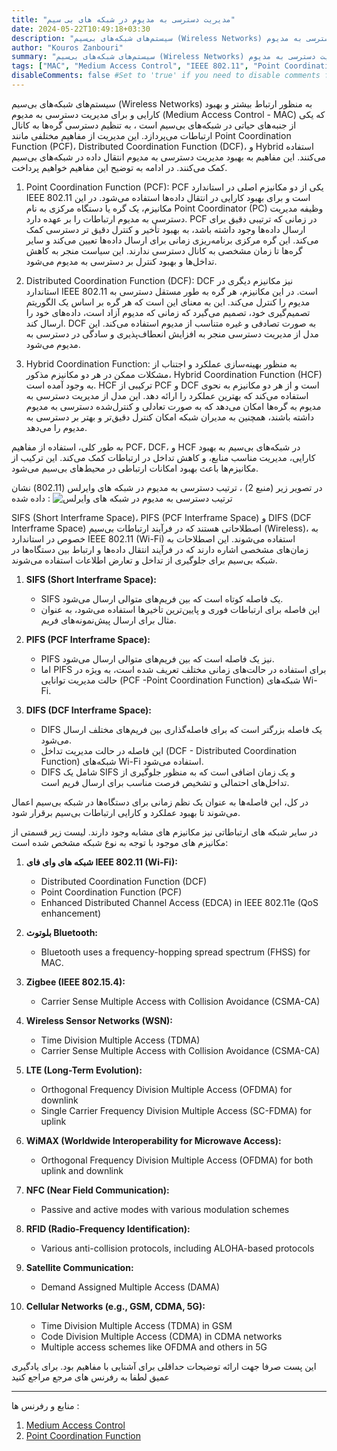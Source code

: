 ```yaml
---
title: "مدیریت دسترسی به مدیوم در شبکه های بی سیم"
date: 2024-05-22T10:49:18+03:30
description: "سیستم‌های شبکه‌های بی‌سیم (Wireless Networks) به منظور ارتباط بیشتر و بهبود کارایی و برای مدیریت دسترسی به مدیوم (Medium Access Control - MAC) که یکی از جنبه‌های حیاتی در شبکه‌های بی‌سیم است ، به تنظیم دسترسی گره‌ها به کانال ارتباطات می‌پردازد."
author: "Kouros Zanbouri"
summary: "سیستم‌های شبکه‌های بی‌سیم (Wireless Networks) به منظور ارتباط بیشتر و بهبود کارایی و برای مدیریت دسترسی به مدیوم (Medium Access Control - MAC) که یکی از جنبه‌های حیاتی در شبکه‌های بی‌سیم است ، به تنظیم دسترسی گره‌ها به کانال ارتباطات می‌پردازد."
tags: ["MAC", "Medium Access Control", "IEEE 802.11", "Point Coordination Function", "Distributed Coordination Function", "Hybrid Coordination Function"] #comma separated tags enclosed in double quotes. also used for SEO.
disableComments: false #Set to 'true' if you need to disable comments for any post
---
```

سیستم‌های شبکه‌های بی‌سیم (Wireless Networks) به منظور ارتباط بیشتر و بهبود کارایی و برای مدیریت دسترسی به مدیوم (Medium Access Control - MAC) که یکی از جنبه‌های حیاتی در شبکه‌های بی‌سیم است ، به تنظیم دسترسی گره‌ها به کانال ارتباطات می‌پردازد.  این مدیریت از مفاهیم مختلفی مانند Point Coordination Function (PCF)، Distributed Coordination Function (DCF)، و Hybrid استفاده می‌کنند. این مفاهیم به بهبود مدیریت دسترسی به مدیوم انتقال داده در شبکه‌های بی‌سیم کمک می‌کنند. در ادامه به توضیح این مفاهیم خواهیم پرداخت.

1. Point Coordination Function (PCF):
PCF یکی از دو مکانیزم اصلی در استاندارد IEEE 802.11 است و برای بهبود کارایی در انتقال داده‌ها استفاده می‌شود. در این مکانیزم، یک گره یا دستگاه مرکزی به نام Point Coordinator (PC) وظیفه مدیریت دسترسی به مدیوم ارتباطات را بر عهده دارد. PCF در زمانی که ترتیبی دقیق برای ارسال داده‌ها وجود داشته باشد، به بهبود تأخیر و کنترل دقیق تر دسترسی کمک می‌کند. این گره مرکزی برنامه‌ریزی زمانی برای ارسال داده‌ها تعیین می‌کند و سایر گره‌ها تا زمان مشخصی به کانال دسترسی ندارند. این سیاست منجر به کاهش تداخل‌ها و بهبود کنترل بر دسترسی به مدیوم می‌شود.

2. Distributed Coordination Function (DCF):
DCF نیز مکانیزم دیگری در استاندارد IEEE 802.11 است. در این مکانیزم، هر گره به طور مستقل دسترسی به مدیوم را کنترل می‌کند. این به معنای این است که هر گره بر اساس یک الگوریتم تصمیم‌گیری خود، تصمیم می‌گیرد که زمانی که مدیوم آزاد است، داده‌های خود را ارسال کند. DCF به صورت تصادفی و غیره متناسب از مدیوم استفاده می‌کند. این مدل از مدیریت دسترسی منجر به افزایش انعطاف‌پذیری و سادگی در دسترسی به مدیوم می‌شود.

3. Hybrid Coordination Function:
به منظور بهینه‌سازی عملکرد و اجتناب از مشکلات ممکن در هر دو مکانیزم مذکور، Hybrid Coordination Function (HCF) به وجود آمده است. HCF ترکیبی از PCF و DCF است و از هر دو مکانیزم به نحوی استفاده می‌کند که بهترین عملکرد را ارائه دهد. این مدل از مدیریت دسترسی به مدیوم به گره‌ها امکان می‌دهد که به صورت تعادلی و کنترل‌شده دسترسی به مدیوم داشته باشند، همچنین به مدیران شبکه امکان کنترل دقیق‌تر و بهتر بر دسترسی به مدیوم را می‌دهد.

به طور کلی، استفاده از مفاهیم PCF، DCF، و HCF در شبکه‌های بی‌سیم به بهبود کارایی، مدیریت مناسب منابع، و کاهش تداخل در ارتباطات کمک می‌کند. این ترکیب از مکانیزم‌ها باعث بهبود امکانات ارتباطی در محیط‌های بی‌سیم می‌شود.


در تصویر زیر (منبع 2) ، ترتیب دسترسی به مدیوم در شبکه های وایرلس (802.11) نشان داده شده :
![ترتیب دسترسی به مدیوم در شبکه های وایرلس](/post-images/Postfa_4AMediaAccessEvent.jpg)



SIFS (Short Interframe Space)، PIFS (PCF Interframe Space) و DIFS (DCF Interframe Space) اصطلاحاتی هستند که در فرآیند ارتباطات بی‌سیم (Wireless)، به خصوص در استاندارد IEEE 802.11 (Wi-Fi) استفاده می‌شوند. این اصطلاحات به زمان‌های مشخصی اشاره دارند که در فرآیند انتقال داده‌ها و ارتباط بین دستگاه‌ها در شبکه بی‌سیم برای جلوگیری از تداخل و تعارض اطلاعات استفاده می‌شوند.

1. **SIFS (Short Interframe Space):**
   - SIFS یک فاصله کوتاه است که بین فریم‌های متوالی ارسال می‌شود.
   - این فاصله برای ارتباطات فوری و پایین‌ترین تاخیرها استفاده می‌شود، به عنوان مثال برای ارسال پیش‌نمونه‌های فریم.

2. **PIFS (PCF Interframe Space):**
   - PIFS نیز یک فاصله است که بین فریم‌های متوالی ارسال می‌شود.
   - اما PIFS برای استفاده در حالت‌های زمانی مختلف تعریف شده است، به ویژه در حالت مدیریت توانایی (PCF -Point Coordination Function) شبکه‌های Wi-Fi.

3. **DIFS (DCF Interframe Space):**
   - DIFS یک فاصله بزرگتر است که برای فاصله‌گذاری بین فریم‌های مختلف ارسال می‌شود.
   - این فاصله در حالت مدیریت تداخل (DCF - Distributed Coordination Function) شبکه‌های Wi-Fi استفاده می‌شود.
   - DIFS شامل یک SIFS و یک زمان اضافی است که به منظور جلوگیری از تداخل‌های احتمالی و تشخیص فرصت مناسب برای ارسال فریم است.

در کل، این فاصله‌ها به عنوان یک نظم زمانی برای دستگاه‌ها در شبکه بی‌سیم اعمال می‌شوند تا بهبود عملکرد و کارایی ارتباطات بی‌سیم برقرار شود.

در سایر شبکه های ارتباطاتی نیز مکانیزم های مشابه وجود دارند. لیست زیر قسمتی از مکانیزم های موجود با توجه به نوع شبکه مشخص شده است:

1. **شبکه های وای فای IEEE 802.11 (Wi-Fi):**
   - Distributed Coordination Function (DCF)
   - Point Coordination Function (PCF)
   - Enhanced Distributed Channel Access (EDCA) in IEEE 802.11e (QoS enhancement)

2. **بلوتوث Bluetooth:**
   - Bluetooth uses a frequency-hopping spread spectrum (FHSS) for MAC.

3. **Zigbee (IEEE 802.15.4):**
   - Carrier Sense Multiple Access with Collision Avoidance (CSMA-CA)

4. **Wireless Sensor Networks (WSN):**
   - Time Division Multiple Access (TDMA)
   - Carrier Sense Multiple Access with Collision Avoidance (CSMA-CA)

5. **LTE (Long-Term Evolution):**
   - Orthogonal Frequency Division Multiple Access (OFDMA) for downlink
   - Single Carrier Frequency Division Multiple Access (SC-FDMA) for uplink

6. **WiMAX (Worldwide Interoperability for Microwave Access):**
   - Orthogonal Frequency Division Multiple Access (OFDMA) for both uplink and downlink

7. **NFC (Near Field Communication):**
   - Passive and active modes with various modulation schemes

8. **RFID (Radio-Frequency Identification):**
   - Various anti-collision protocols, including ALOHA-based protocols

9. **Satellite Communication:**
   - Demand Assigned Multiple Access (DAMA)

10. **Cellular Networks (e.g., GSM, CDMA, 5G):**
    - Time Division Multiple Access (TDMA) in GSM
    - Code Division Multiple Access (CDMA) in CDMA networks
    - Multiple access schemes like OFDMA and others in 5G

این پست صرفا جهت ارائه توضیحات حداقلی برای آشنایی با مفاهیم بود. برای یادگیری عمیق لطفا به رفرنس های مرجع مراجع کنید


----------
منابع و رفرنس ها :
1. [Medium Access Control](https://en.wikipedia.org/wiki/Medium_access_control)
2. [Point Coordination Function](https://www.sciencedirect.com/topics/computer-science/point-coordination-function)

 
